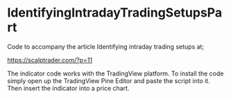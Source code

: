 # IdentifyingIntradayTradingSetupsPart
Code to accompany the article Identifying intraday trading setups at;

https://scalptrader.com/?p=11

The indicator code works with the TradingView platform. To install the code simply open up the TradingView Pine Editor and paste the script into it. Then insert the indicator into a price chart.
